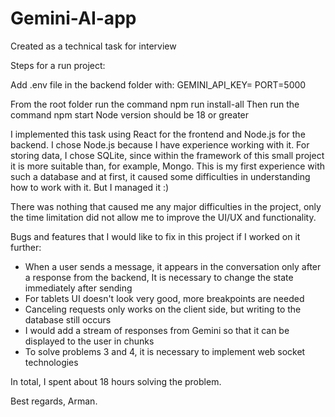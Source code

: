 # Gemini-AI-app
Created as a technical task for interview

Steps for a run project:

Add .env file in the backend folder with:
GEMINI_API_KEY=<your key>
PORT=5000


From the root folder run the command npm run install-all
Then run the command npm start
Node version should be 18 or greater

I implemented this task using React for the frontend and Node.js for the backend. I chose Node.js because I have experience working with it.
For storing data, I chose SQLite, since within the framework of this small project it is more suitable than, for example, Mongo. This is my first experience with such a database and at first, it caused some difficulties in understanding how to work with it. But I managed it :)

There was nothing that caused me any major difficulties in the project, only the time limitation did not allow me to improve the UI/UX and functionality.

Bugs and features that I would like to fix in this project if I worked on it further:

- When a user sends a message, it appears in the conversation only after a response from the backend, It is necessary to change the state immediately after sending
- For tablets UI doesn't look very good, more breakpoints are needed
- Canceling requests only works on the client side, but writing to the database still occurs
- I would add a stream of responses from Gemini so that it can be displayed to the user in chunks
- To solve problems 3 and 4, it is necessary to implement web socket technologies

In total, I spent about 18 hours solving the problem.

Best regards, Arman.
 
